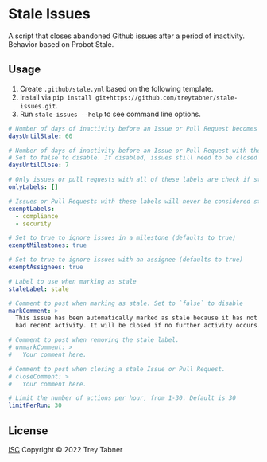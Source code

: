 # Stale Issues

A script that closes abandoned Github issues after a period of inactivity.
Behavior based on Probot Stale.

## Usage

1. Create `.github/stale.yml` based on the following template.
2. Install via `pip install git+https://github.com/treytabner/stale-issues.git`.
3. Run `stale-issues --help` to see command line options.

```yml
# Number of days of inactivity before an Issue or Pull Request becomes stale
daysUntilStale: 60

# Number of days of inactivity before an Issue or Pull Request with the stale label is closed.
# Set to false to disable. If disabled, issues still need to be closed manually, but will remain marked as stale.
daysUntilClose: 7

# Only issues or pull requests with all of these labels are check if stale. Defaults to `[]` (disabled)
onlyLabels: []

# Issues or Pull Requests with these labels will never be considered stale. Set to `[]` to disable
exemptLabels:
  - compliance
  - security

# Set to true to ignore issues in a milestone (defaults to true)
exemptMilestones: true

# Set to true to ignore issues with an assignee (defaults to true)
exemptAssignees: true

# Label to use when marking as stale
staleLabel: stale

# Comment to post when marking as stale. Set to `false` to disable
markComment: >
  This issue has been automatically marked as stale because it has not
  had recent activity. It will be closed if no further activity occurs.

# Comment to post when removing the stale label.
# unmarkComment: >
#   Your comment here.

# Comment to post when closing a stale Issue or Pull Request.
# closeComment: >
#   Your comment here.

# Limit the number of actions per hour, from 1-30. Default is 30
limitPerRun: 30
```

## License

[ISC](LICENSE) Copyright © 2022 Trey Tabner
